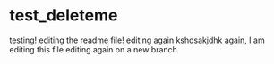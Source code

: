 # test_deleteme
testing!
editing the readme file!
editing again
kshdsakjdhk again, I am editing this file
editing again on a new branch
